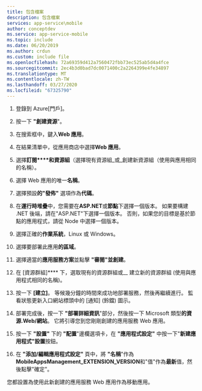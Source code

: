 ```yaml
---
title: 包含檔案
description: 包含檔案
services: app-service\mobile
author: conceptdev
ms.service: app-service-mobile
ms.topic: include
ms.date: 06/20/2019
ms.author: crdun
ms.custom: include file
ms.openlocfilehash: 72a69359d412a7560472fbb73ec525ab5d4a4fce
ms.sourcegitcommit: 2ec4b3d0bad7dc0071400c2a2264399e4fe34897
ms.translationtype: MT
ms.contentlocale: zh-TW
ms.lasthandoff: 03/27/2020
ms.locfileid: "67325790"
---
```

1. 登錄到 Azure[門戶]。

2. 按一下 **"創建資源**"。

3. 在搜索框中，鍵入**Web 應用**。
    
4. 在結果清單中，從應用商店中選擇**Web 應用**。

5. 選擇**訂閱****和資源組**（選擇現有資源組_或_創建新資源組（使用與應用相同的名稱）。

6. 選擇 Web 應用的唯一**名稱**。

7. 選擇預設**的"發佈"** 選項作為**代碼**。

8. 在**運行時堆疊**中，您需要在**ASP.NET**或**節點**下選擇一個版本。 如果要構建 .NET 後端，請在"ASP.NET"下選擇一個版本。 否則，如果您的目標是基於節點的應用程式，請從 Node 中選擇一個版本。

9. 選擇正確的**作業系統**，Linux 或 Windows。 

10. 選擇要部署此應用**的區域**。 

11. 選擇適當的**應用服務方案**並點擊 **"審閱"並創建**。 

12. 在 [資源群組]**** 下，選取現有的資源群組或__ 建立新的資源群組 (使用與應用程式相同的名稱)。

13. 按一下 **[建立]**。 等候幾分鐘的時間來成功地部署服務，然後再繼續進行。 監看狀態更新入口網站標頭中的 [通知] \(鈴鐺) 圖示。

14. 部署完成後，按一下 **"部署詳細資訊**"部分，然後按一下 Microsoft 類型**的資源.Web/網站**。 它將引導您到您剛剛創建的應用服務 Web 應用。 

15. 按一下 **"設置"** 下的 **"配置**"邊欄選項卡，在 **"應用程式設定"** 中按一下"**新建應用程式"設置**按鈕。

16. 在 **"添加/編輯應用程式設定"** 頁中，將 **"名稱**"作為**MobileAppsManagement_EXTENSION_VERSION**和"值"作為**最新**值，然後點擊"確定"。

您都設置為使用此新創建的應用服務 Web 應用作為移動應用。

<!-- URLs. -->
[Azure 門戶]: https://portal.azure.com/